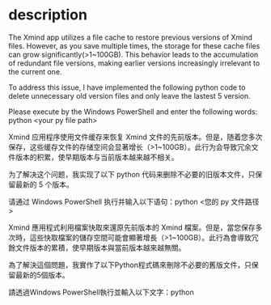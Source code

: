 # description
The Xmind app utilizes a file cache to restore previous versions of Xmind files. However, as you save multiple times, the storage for these cache files can grow significantly(>1~100GB). This behavior leads to the accumulation of redundant file versions, making earlier versions increasingly irrelevant to the current one. 

To address this issue, I have implemented the following python code to delete unnecessary old version files and only leave the lastest 5 version.

Please execute by the Windows PowerShell and enter the following words: python \<your py file path\>


Xmind 应用程序使用文件缓存来恢复 Xmind 文件的先前版本。但是，随着您多次保存，这些缓存文件的存储空间会显著增长（>1~100GB）。此行为会导致冗余文件版本的积累，使早期版本与当前版本越来越不相关。

为了解决这个问题，我实现了以下 python 代码来删除不必要的旧版本文件，只保留最新的 5 个版本。

请通过 Windows PowerShell 执行并输入以下语句：python <您的 py 文件路径>

Xmind 應用程式利用檔案快取來還原先前版本的 Xmind 檔案。但是，當您保存多次時，這些快取檔案的儲存空間可能會顯著增長（>1~100GB）。此行為會導致冗餘文件版本的累積，使早期版本與當前版本越來越無關。

為了解決這個問題，我實作了以下Python程式碼來刪除不必要的舊版文件，只保留最新的5個版本。

請透過Windows PowerShell執行並輸入以下文字：python <your py file path>
